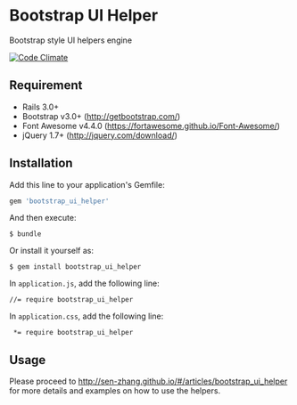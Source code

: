 # Bootstrap UI Helper

Bootstrap style UI helpers engine

[![Code Climate](https://codeclimate.com/github/Sen-Zhang/bootstrap_ui_helper/badges/gpa.svg)](https://codeclimate.com/github/Sen-Zhang/bootstrap_ui_helper)


## Requirement
* Rails 3.0+  
* Bootstrap v3.0+  (http://getbootstrap.com/)
* Font Awesome v4.4.0  (https://fortawesome.github.io/Font-Awesome/)
* jQuery 1.7+ (http://jquery.com/download/)

## Installation

Add this line to your application's Gemfile:

```ruby
gem 'bootstrap_ui_helper'
```

And then execute:

    $ bundle

Or install it yourself as:

    $ gem install bootstrap_ui_helper
    
In `application.js`, add the following line:
    
    //= require bootstrap_ui_helper

In `application.css`, add the following line:
    
     *= require bootstrap_ui_helper

## Usage

Please proceed to http://sen-zhang.github.io/#/articles/bootstrap_ui_helper for more details and examples on how to use the helpers.
